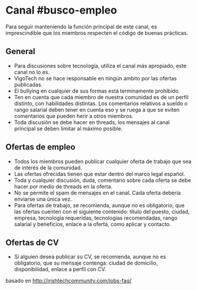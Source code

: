 
# Canal #busco-empleo

Para seguir manteniendo la función principal de este canal, es imprescindible que los miembros respecten el código de buenas prácticas.

## General
* Para discusiones sobre tecnología, utiliza el canal más apropiado, este canal no lo es.
* VigoTech no se hace responsable en ningún ambito por las ofertas publicadas.
* El bullying en cualquier de sus formas está terminamente prohibido.
* Ten en cuenta que cada miembro de nuestra comunidad es de un perfil distinto, con habilidades distintas. Los comentarios relativos a sueldo o rango salarial  deben tener en cuenta eso y se ruega a que se eviten comentarios que pueden herir a otros miembros.
* Toda discusión se debe hacer en threads, los mensajes al canal principal se deben limitar al máximo posible.

## Ofertas de empleo
* Todos los miembros pueden publicar cualquier oferta de trabajo que sea de interés de la comunidad.
* Las ofertas ofrecidas tienen que estar dentro del marco legal español.
* Toda y cualquier discusión, duda, comentario sobre cada oferta se debe hacer por medio de threads en la oferta.
* No se permite el spam de mensajes en el canal. Cada oferta debería enviarse una única vez.
* Para ofertas de trabajo, se recomienda, aunque no es obligatorio, que las ofertas cuenten con el siguiente contenido: título del puesto, ciudad, empresa, tecnología requeridas, tecnologías recomendadas, rango salarial y beneficios, enlace a la oferta, como aplicar y contacto.

## Ofertas de CV
* Si alguien desea publicar su CV, se recomienda, aunque no es obligatorio, que su mensaje contenga: ciudad de domicilio, disponibilidad, enlace a perfil con CV.


basado en http://irishtechcommunity.com/jobs-faq/
